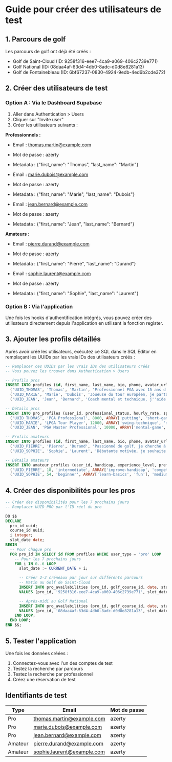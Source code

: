 # Guide pour créer des utilisateurs de test

## 1. Parcours de golf

Les parcours de golf ont déjà été créés :

- Golf de Saint-Cloud (ID: 9258f316-eee7-4ca9-a069-406c2739e771)
- Golf National (ID: 08daa4af-63d4-4db0-8adc-d0d8e8281a13)
- Golf de Fontainebleau (ID: 6bf67237-0830-4924-9edb-4ed6b2cde372)

## 2. Créer des utilisateurs de test

### Option A : Via le Dashboard Supabase

1. Aller dans Authentication > Users
2. Cliquer sur "Invite user"
3. Créer les utilisateurs suivants :

**Professionnels :**

- Email : thomas.martin@example.com
- Mot de passe : azerty
- Metadata : {"first_name": "Thomas", "last_name": "Martin"}

- Email : marie.dubois@example.com
- Mot de passe : azerty
- Metadata : {"first_name": "Marie", "last_name": "Dubois"}

- Email : jean.bernard@example.com
- Mot de passe : azerty
- Metadata : {"first_name": "Jean", "last_name": "Bernard"}

**Amateurs :**

- Email : pierre.durand@example.com
- Mot de passe : azerty
- Metadata : {"first_name": "Pierre", "last_name": "Durand"}

- Email : sophie.laurent@example.com
- Mot de passe : azerty
- Metadata : {"first_name": "Sophie", "last_name": "Laurent"}

### Option B : Via l'application

Une fois les hooks d'authentification intégrés, vous pouvez créer des utilisateurs directement depuis l'application en utilisant la fonction register.

## 3. Ajouter les profils détaillés

Après avoir créé les utilisateurs, exécutez ce SQL dans le SQL Editor en remplaçant les UUIDs par les vrais IDs des utilisateurs créés :

```sql
-- Remplacer ces UUIDs par les vrais IDs des utilisateurs créés
-- Vous pouvez les trouver dans Authentication > Users

-- Profils pros
INSERT INTO profiles (id, first_name, last_name, bio, phone, avatar_url, city, user_type) VALUES
  ('UUID_THOMAS', 'Thomas', 'Martin', 'Professionnel PGA avec 15 ans d''expérience. Spécialisé dans l''amélioration du petit jeu.', '+33 6 12 34 56 78', 'https://images.unsplash.com/photo-1535131749006-b7f58c99034b?w=400', 'Paris', 'pro'),
  ('UUID_MARIE', 'Marie', 'Dubois', 'Joueuse du tour européen, je partage ma passion et mon expertise technique.', '+33 6 98 76 54 32', 'https://images.unsplash.com/photo-1593111774240-d529f12cf4bb?w=400', 'Versailles', 'pro'),
  ('UUID_JEAN', 'Jean', 'Bernard', 'Coach mental et technique, j''aide les golfeurs à atteindre leur plein potentiel.', '+33 6 45 67 89 01', 'https://images.unsplash.com/photo-1591491719574-7de5853b879a?w=400', 'Saint-Cloud', 'pro');

-- Détails pros
INSERT INTO pro_profiles (user_id, professional_status, hourly_rate, specialties, play_style, years_experience, certifications, languages, can_travel, travel_radius_km) VALUES
  ('UUID_THOMAS', 'PGA Professional', 8000, ARRAY['putting', 'short-game', 'course-strategy'], ARRAY['technique', 'practice'], 15, ARRAY['PGA France', 'TPI Certified'], ARRAY['fr', 'en'], true, 50),
  ('UUID_MARIE', 'LPGA Tour Player', 12000, ARRAY['swing-technique', 'mental-game', 'competition-prep'], ARRAY['performance', 'mental'], 10, ARRAY['LPGA Teaching Professional', 'Trackman Certified'], ARRAY['fr', 'en', 'es'], false, 0),
  ('UUID_JEAN', 'PGA Master Professional', 10000, ARRAY['mental-game', 'course-management', 'beginners'], ARRAY['pedagogie', 'fun'], 20, ARRAY['PGA Master Professional', 'Sport Psychology Certified'], ARRAY['fr', 'en'], true, 30);

-- Profils amateurs
INSERT INTO profiles (id, first_name, last_name, bio, phone, avatar_url, city, user_type) VALUES
  ('UUID_PIERRE', 'Pierre', 'Durand', 'Passionné de golf, je cherche à améliorer mon handicap.', '+33 6 11 22 33 44', 'https://images.unsplash.com/photo-1633332755192-727a05c4013d?w=400', 'Paris', 'amateur'),
  ('UUID_SOPHIE', 'Sophie', 'Laurent', 'Débutante motivée, je souhaite apprendre les bases du golf.', '+33 6 55 44 33 22', 'https://images.unsplash.com/photo-1494790108377-be9c29b29330?w=400', 'Versailles', 'amateur');

-- Détails amateurs
INSERT INTO amateur_profiles (user_id, handicap, experience_level, preferred_play_style, budget_range) VALUES
  ('UUID_PIERRE', 18, 'intermediate', ARRAY['improve-handicap', 'competition'], 'medium'),
  ('UUID_SOPHIE', 54, 'beginner', ARRAY['learn-basics', 'fun'], 'medium');
```

## 4. Créer des disponibilités pour les pros

```sql
-- Créer des disponibilités pour les 7 prochains jours
-- Remplacer UUID_PRO par l'ID réel du pro

DO $$
DECLARE
  pro_id uuid;
  course_id uuid;
  i integer;
  slot_date date;
BEGIN
  -- Pour chaque pro
  FOR pro_id IN SELECT id FROM profiles WHERE user_type = 'pro' LOOP
    -- Pour les 7 prochains jours
    FOR i IN 0..6 LOOP
      slot_date := CURRENT_DATE + i;

      -- Créer 2-3 créneaux par jour sur différents parcours
      -- Matin au Golf de Saint-Cloud
      INSERT INTO pro_availabilities (pro_id, golf_course_id, date, start_time, end_time, max_players)
      VALUES (pro_id, '9258f316-eee7-4ca9-a069-406c2739e771', slot_date, '09:00', '11:00', 3);

      -- Après-midi au Golf National
      INSERT INTO pro_availabilities (pro_id, golf_course_id, date, start_time, end_time, max_players)
      VALUES (pro_id, '08daa4af-63d4-4db0-8adc-d0d8e8281a13', slot_date, '14:00', '16:00', 4);
    END LOOP;
  END LOOP;
END $$;
```

## 5. Tester l'application

Une fois les données créées :

1. Connectez-vous avec l'un des comptes de test
2. Testez la recherche par parcours
3. Testez la recherche par professionnel
4. Créez une réservation de test

## Identifiants de test

| Type    | Email                      | Mot de passe |
| ------- | -------------------------- | ------------ |
| Pro     | thomas.martin@example.com  | azerty       |
| Pro     | marie.dubois@example.com   | azerty       |
| Pro     | jean.bernard@example.com   | azerty       |
| Amateur | pierre.durand@example.com  | azerty       |
| Amateur | sophie.laurent@example.com | azerty       |
